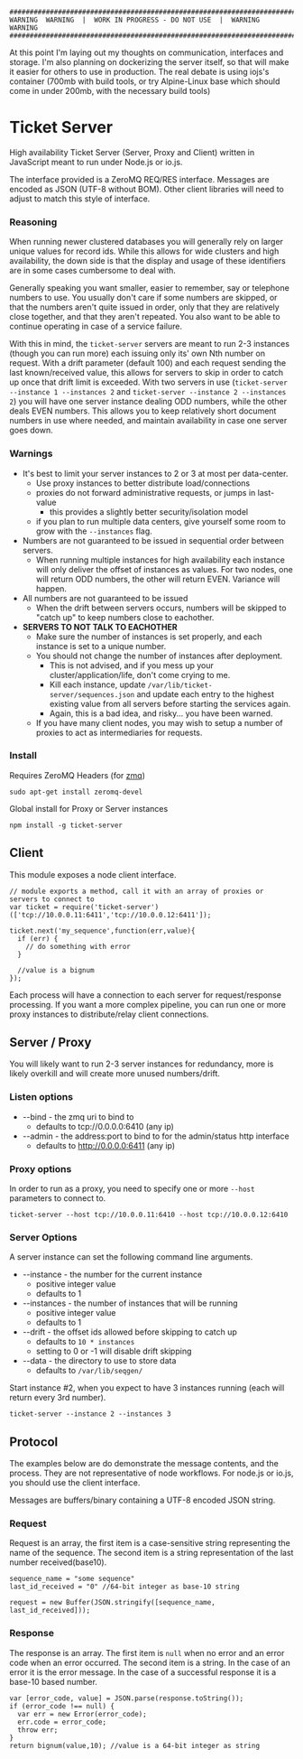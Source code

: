 
```
#######################################################################
WARNING  WARNING  |  WORK IN PROGRESS - DO NOT USE  |  WARNING  WARNING
#######################################################################
```
At this point I'm laying out my thoughts on communication, interfaces and storage.  I'm also planning on dockerizing the server itself, so that will make it easier for others to use in production.  The real debate is using iojs's container (700mb with build tools, or try Alpine-Linux base which should come in under 200mb, with the necessary build tools)


# Ticket Server

High availability Ticket Server (Server, Proxy and Client) written in JavaScript meant to run under Node.js or io.js.

The interface provided is a ZeroMQ REQ/RES interface.  Messages are encoded as JSON (UTF-8 without BOM).  Other client libraries will need to adjust to match this style of interface.


### Reasoning

When running newer clustered databases you will generally rely on larger unique values for record ids.  While this allows for wide clusters and high availability, the down side is that the display and usage of these identifiers are in some cases cumbersome to deal with.

Generally speaking you want smaller, easier to remember, say or telephone numbers to use.  You usually don't care if some numbers are skipped, or that the numbers aren't quite issued in order, only that they are relatively close together, and that they aren't repeated. You also want to be able to continue operating in case of a service failure.

With this in mind, the `ticket-server` servers are meant to run 2-3 instances (though you can run more) each issuing only its' own Nth number on request.  With a drift parameter (default 100) and each request sending the last known/received value, this allows for servers to skip in order to catch up once that drift limit is exceeded.  With two servers in use (`ticket-server --instance 1 --instances 2` and `ticket-server --instance 2 --instances 2`) you will have one server instance dealing ODD numbers, while the other deals EVEN numbers.  This allows you to keep relatively short document numbers in use where needed, and maintain availability in case one server goes down.



### Warnings

* It's best to limit your server instances to 2 or 3 at most per data-center.
  * Use proxy instances to better distribute load/connections 
  * proxies do not forward administrative requests, or jumps in last-value
    * this provides a slightly better security/isolation model 
  * if you plan to run multiple data centers, give yourself some room to grow with the `--instances` flag. 
* Numbers are not guaranteed to be issued in sequential order between servers.
  * When running multiple instances for high availability each instance will only deliver the offset of instances as values.  For two nodes, one will return ODD numbers, the other will return EVEN.  Variance will happen.
* All numbers are not guaranteed to be issued
  * When the drift between servers occurs, numbers will be skipped to "catch up" to keep numbers close to eachother.
* **SERVERS TO NOT TALK TO EACHOTHER**
  * Make sure the number of instances is set properly, and each instance is set to a unique number. 
  * You should not change the number of instances after deployment.
    * This is not advised, and if you mess up your cluster/application/life, don't come crying to me. 
    * Kill each instance, update `/var/lib/ticket-server/sequences.json` and update each entry to the highest existing value from all servers before starting the services again.
    * Again, this is a bad idea, and risky... you have been warned.
  * If you have many client nodes, you may wish to setup a number of proxies to act as intermediaries for requests.


### Install

Requires ZeroMQ Headers (for [zmq](https://www.npmjs.com/package/zmq))

```
sudo apt-get install zeromq-devel
```

Global install for Proxy or Server instances

```
npm install -g ticket-server
```


## Client

This module exposes a node client interface.

```
// module exports a method, call it with an array of proxies or servers to connect to
var ticket = require('ticket-server')(['tcp://10.0.0.11:6411','tcp://10.0.0.12:6411']);

ticket.next('my_sequence',function(err,value){
  if (err) {
    // do something with error
  }

  //value is a bignum
});
```

Each process will have a connection to each server for request/response processing.  If you want a more complex pipeline, you can run one or more proxy instances to distribute/relay client connections.


## Server / Proxy

You will likely want to run 2-3 server instances for redundancy, more is likely overkill and will create more unused numbers/drift.


### Listen options

* --bind - the zmq uri to bind to 
  * defaults to tcp://0.0.0.0:6410 (any ip)
* --admin - the address:port to bind to for the admin/status http interface
  * defaults to http://0.0.0.0:6411 (any ip)

### Proxy options

In order to run as a proxy, you need to specify one or more `--host` parameters to connect to.

```
ticket-server --host tcp://10.0.0.11:6410 --host tcp://10.0.0.12:6410
``` 

### Server Options

A server instance can set the following command line arguments.

* --instance - the number for the current instance
  * positive integer value
  * defaults to 1
* --instances - the number of instances that will be running
  * positive integer value
  * defaults to 1
* --drift - the offset ids allowed before skipping to catch up
  * defaults to `10 * instances`
  * setting to 0 or -1 will disable drift skipping
* --data - the directory to use to store data
  * defaults to `/var/lib/seqgen/`  

Start instance #2, when you expect to have 3 instances running (each will return every 3rd number).

```
ticket-server --instance 2 --instances 3
```


## Protocol

The examples below are do demonstrate the message contents, and the process.  They are not representative of node workflows.  For node.js or io.js, you should use the client interface.

Messages are buffers/binary containing a UTF-8 encoded JSON string.

### Request

Request is an array, the first item is a case-sensitive string representing the name of the sequence.  The second item is a string representation of the last number received(base10). 

```
sequence_name = "some sequence"
last_id_received = "0" //64-bit integer as base-10 string

request = new Buffer(JSON.stringify([sequence_name, last_id_received]));
```

### Response

The response is an array.  The first item is `null` when no error and an error code when an error occurred.  The second item is a string.  In the case of an error it is the error message.  In the case of a successful response it is a base-10 based number.

```
var [error_code, value] = JSON.parse(response.toString());
if (error_code !== null) {
  var err = new Error(error_code);
  err.code = error_code;
  throw err;
}
return bignum(value,10); //value is a 64-bit integer as string
```
